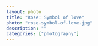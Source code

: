 ```yaml
---   
layout: photo
title: "Rose: Symbol of love"
photo: "rose-symbol-of-love.jpg"
description: ""
categories: ["photography"]
---
```

